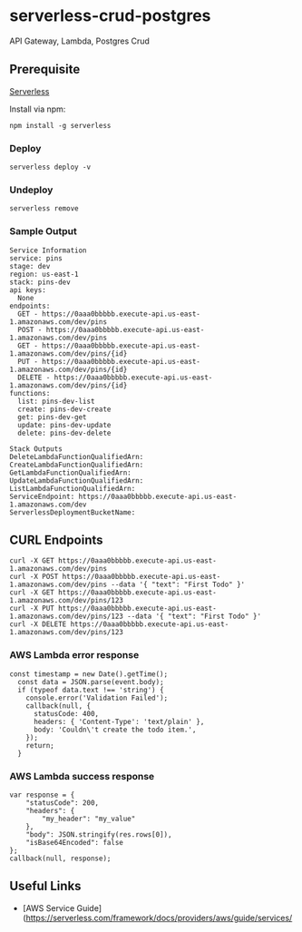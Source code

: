 # serverless-crud-postgres
API Gateway, Lambda, Postgres Crud

## Prerequisite

[Serverless](https://github.com/serverless/serverless)

Install via npm:
```
npm install -g serverless
```

### Deploy
```
serverless deploy -v
```
### Undeploy
```
serverless remove
```
### Sample Output
```
Service Information
service: pins
stage: dev
region: us-east-1
stack: pins-dev
api keys:
  None
endpoints:
  GET - https://0aaa0bbbbb.execute-api.us-east-1.amazonaws.com/dev/pins
  POST - https://0aaa0bbbbb.execute-api.us-east-1.amazonaws.com/dev/pins
  GET - https://0aaa0bbbbb.execute-api.us-east-1.amazonaws.com/dev/pins/{id}
  PUT - https://0aaa0bbbbb.execute-api.us-east-1.amazonaws.com/dev/pins/{id}
  DELETE - https://0aaa0bbbbb.execute-api.us-east-1.amazonaws.com/dev/pins/{id}
functions:
  list: pins-dev-list
  create: pins-dev-create
  get: pins-dev-get
  update: pins-dev-update
  delete: pins-dev-delete

Stack Outputs
DeleteLambdaFunctionQualifiedArn: 
CreateLambdaFunctionQualifiedArn: 
GetLambdaFunctionQualifiedArn: 
UpdateLambdaFunctionQualifiedArn: 
ListLambdaFunctionQualifiedArn: 
ServiceEndpoint: https://0aaa0bbbbb.execute-api.us-east-1.amazonaws.com/dev
ServerlessDeploymentBucketName: 
```
## CURL Endpoints
```
curl -X GET https://0aaa0bbbbb.execute-api.us-east-1.amazonaws.com/dev/pins
curl -X POST https://0aaa0bbbbb.execute-api.us-east-1.amazonaws.com/dev/pins --data '{ "text": "First Todo" }'
curl -X GET https://0aaa0bbbbb.execute-api.us-east-1.amazonaws.com/dev/pins/123
curl -X PUT https://0aaa0bbbbb.execute-api.us-east-1.amazonaws.com/dev/pins/123 --data '{ "text": "First Todo" }'
curl -X DELETE https://0aaa0bbbbb.execute-api.us-east-1.amazonaws.com/dev/pins/123

```

### AWS Lambda error response
```
const timestamp = new Date().getTime();
  const data = JSON.parse(event.body);
  if (typeof data.text !== 'string') {
    console.error('Validation Failed');
    callback(null, {
      statusCode: 400,
      headers: { 'Content-Type': 'text/plain' },
      body: 'Couldn\'t create the todo item.',
    });
    return;
  }

```

### AWS Lambda success response
```
var response = {
    "statusCode": 200,
    "headers": {
        "my_header": "my_value"
    },
    "body": JSON.stringify(res.rows[0]),
    "isBase64Encoded": false
};
callback(null, response);
```

## Useful Links
* [AWS Service Guide](https://serverless.com/framework/docs/providers/aws/guide/services/